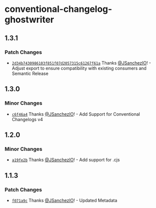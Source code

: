 # conventional-changelog-ghostwriter

## 1.3.1

### Patch Changes

- [`2d34b7430986103f851f07d2057315c61267f61a`](https://github.com/JSanchezIO/JSanchezIO/commit/2d34b7430986103f851f07d2057315c61267f61a)
  Thanks [@JSanchezIO](https://github.com/JSanchezIO)! - Adjust export to ensure compatibility with
  existing consumers and Semantic Release

## 1.3.0

### Minor Changes

- [`c6f46a4`](https://github.com/JSanchezIO/JSanchezIO/commit/c6f46a4c1ac396df3b0a4f92f7ed162cac3c58f0)
  Thanks [@JSanchezIO](https://github.com/JSanchezIO)! - Add Support for Conventional Changelogs v4

## 1.2.0

### Minor Changes

- [`a19fe2b`](https://github.com/JSanchezIO/JSanchezIO/commit/a19fe2be5d862a59ac54314e15ff0b2d8cfda0cf)
  Thanks [@JSanchezIO](https://github.com/JSanchezIO)! - Add support for .cjs

## 1.1.3

### Patch Changes

- [`f071a9c`](https://github.com/JSanchezIO/JSanchezIO/commit/f071a9c3f15153916b55483f986c20e4fa2b4bb3)
  Thanks [@JSanchezIO](https://github.com/JSanchezIO)! - Updated Metadata

